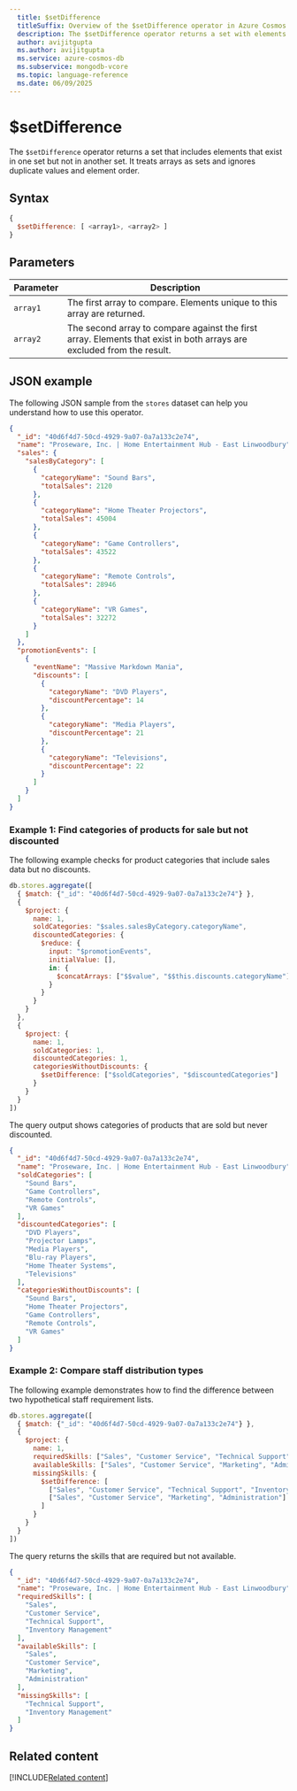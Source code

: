 ```yaml
---
  title: $setDifference
  titleSuffix: Overview of the $setDifference operator in Azure Cosmos DB for MongoDB (vCore)
  description: The $setDifference operator returns a set with elements that exist in the first set but not in the second set.
  author: avijitgupta
  ms.author: avijitgupta
  ms.service: azure-cosmos-db
  ms.subservice: mongodb-vcore
  ms.topic: language-reference
  ms.date: 06/09/2025
---
```


# $setDifference

The `$setDifference` operator returns a set that includes elements that exist in one set but not in another set. It treats arrays as sets and ignores duplicate values and element order.

## Syntax

```javascript
{
  $setDifference: [ <array1>, <array2> ]
}
```

## Parameters

| Parameter | Description |
| --- | --- |
| `array1` | The first array to compare. Elements unique to this array are returned. |
| `array2` | The second array to compare against the first array. Elements that exist in both arrays are excluded from the result. |

## JSON example

The following JSON sample from the `stores` dataset can help you understand how to use this operator.

```json
{
  "_id": "40d6f4d7-50cd-4929-9a07-0a7a133c2e74",
  "name": "Proseware, Inc. | Home Entertainment Hub - East Linwoodbury",
  "sales": {
    "salesByCategory": [
      {
        "categoryName": "Sound Bars",
        "totalSales": 2120
      },
      {
        "categoryName": "Home Theater Projectors",
        "totalSales": 45004
      },
      {
        "categoryName": "Game Controllers",
        "totalSales": 43522
      },
      {
        "categoryName": "Remote Controls",
        "totalSales": 28946
      },
      {
        "categoryName": "VR Games",
        "totalSales": 32272
      }
    ]
  },
  "promotionEvents": [
    {
      "eventName": "Massive Markdown Mania",
      "discounts": [
        {
          "categoryName": "DVD Players",
          "discountPercentage": 14
        },
        {
          "categoryName": "Media Players",
          "discountPercentage": 21
        },
        {
          "categoryName": "Televisions",
          "discountPercentage": 22
        }
      ]
    }
  ]
}
```

### Example 1: Find categories of products for sale but not discounted

The following example checks for product categories that include sales data but no discounts.

```javascript
db.stores.aggregate([
  { $match: {"_id": "40d6f4d7-50cd-4929-9a07-0a7a133c2e74"} },
  {
    $project: {
      name: 1,
      soldCategories: "$sales.salesByCategory.categoryName",
      discountedCategories: {
        $reduce: {
          input: "$promotionEvents",
          initialValue: [],
          in: {
            $concatArrays: ["$$value", "$$this.discounts.categoryName"]
          }
        }
      }
    }
  },
  {
    $project: {
      name: 1,
      soldCategories: 1,
      discountedCategories: 1,
      categoriesWithoutDiscounts: {
        $setDifference: ["$soldCategories", "$discountedCategories"]
      }
    }
  }
])
```

The query output shows categories of products that are sold but never discounted.

```json
{
  "_id": "40d6f4d7-50cd-4929-9a07-0a7a133c2e74",
  "name": "Proseware, Inc. | Home Entertainment Hub - East Linwoodbury",
  "soldCategories": [
    "Sound Bars",
    "Game Controllers",
    "Remote Controls",
    "VR Games"
  ],
  "discountedCategories": [
    "DVD Players",
    "Projector Lamps",
    "Media Players",
    "Blu-ray Players",
    "Home Theater Systems",
    "Televisions"
  ],
  "categoriesWithoutDiscounts": [
    "Sound Bars",
    "Home Theater Projectors",
    "Game Controllers",
    "Remote Controls",
    "VR Games"
  ]
}
```

### Example 2: Compare staff distribution types

The following example demonstrates how to find the difference between two hypothetical staff requirement lists.

```javascript
db.stores.aggregate([
  { $match: {"_id": "40d6f4d7-50cd-4929-9a07-0a7a133c2e74"} },
  {
    $project: {
      name: 1,
      requiredSkills: ["Sales", "Customer Service", "Technical Support", "Inventory Management"],
      availableSkills: ["Sales", "Customer Service", "Marketing", "Administration"],
      missingSkills: {
        $setDifference: [
          ["Sales", "Customer Service", "Technical Support", "Inventory Management"],
          ["Sales", "Customer Service", "Marketing", "Administration"]
        ]
      }
    }
  }
])
```

The query returns the skills that are required but not available.

```json
{
  "_id": "40d6f4d7-50cd-4929-9a07-0a7a133c2e74",
  "name": "Proseware, Inc. | Home Entertainment Hub - East Linwoodbury",
  "requiredSkills": [
    "Sales",
    "Customer Service", 
    "Technical Support",
    "Inventory Management"
  ],
  "availableSkills": [
    "Sales",
    "Customer Service",
    "Marketing",
    "Administration"
  ],
  "missingSkills": [
    "Technical Support",
    "Inventory Management"
  ]
}
```

## Related content

[!INCLUDE[Related content](../includes/related-content.md)]
